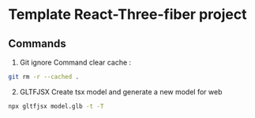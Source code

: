 # Template React-Three-fiber project
## Commands
1. Git ignore
Command clear cache : 
```bash
git rm -r --cached .
```

2. GLTFJSX
Create tsx model and generate a new model for web
```bash
npx gltfjsx model.glb -t -T
```
